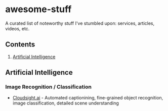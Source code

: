 # awesome-stuff

A curated list of noteworthy stuff I've stumbled upon: services, articles, videos, etc.

## Contents

1. [Artificial Intelligence](#artificial-intelligence)

## Artificial Intelligence

### Image Recognition / Classification

* [Cloudsight.ai](https://cloudsight.ai) - Automated captionining, fine-grained object recognition, image classification, detailed scene understanding
